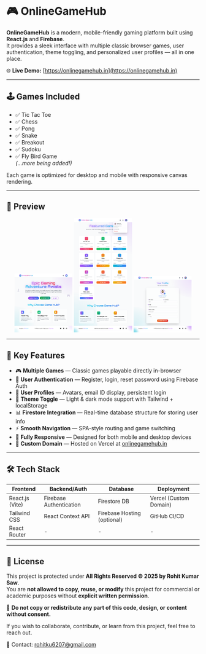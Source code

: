 # 🎮 OnlineGameHub

**OnlineGameHub** is a modern, mobile-friendly gaming platform built using **React.js** and **Firebase**.  
It provides a sleek interface with multiple classic browser games, user authentication, theme toggling, and personalized user profiles — all in one place.

🌐 **Live Demo:** [https://onlinegamehub.in](https://onlinegamehub.in)

---

## 🕹️ Games Included

- ✅ Tic Tac Toe
- ✅ Chess
- ✅ Pong
- ✅ Snake
- ✅ Breakout
- ✅ Sudoku
- ✅ Fly Bird Game  
*(...more being added!)*

Each game is optimized for desktop and mobile with responsive canvas rendering.

---

## 📸 Preview

<p align="center">
  <img src="https://raw.githubusercontent.com/Rohitsaw6207/OnlineGameHub_V-3.0/main/public/001.png" width="30%" />
  <img src="https://raw.githubusercontent.com/Rohitsaw6207/OnlineGameHub_V-3.0/main/public/002.png" width="30%" />
  <img src="https://raw.githubusercontent.com/Rohitsaw6207/OnlineGameHub_V-3.0/main/public/003.png" width="30%" />
</p>

---

## 🚀 Key Features

- 🎮 **Multiple Games** — Classic games playable directly in-browser
- 🔐 **User Authentication** — Register, login, reset password using Firebase Auth
- 🧑 **User Profiles** — Avatars, email ID display, persistent login
- 🌙 **Theme Toggle** — Light & dark mode support with Tailwind + localStorage
- 📊 **Firestore Integration** — Real-time database structure for storing user info
- ⚡ **Smooth Navigation** — SPA-style routing and game switching
- 📱 **Fully Responsive** — Designed for both mobile and desktop devices
- 🔗 **Custom Domain** — Hosted on Vercel at [onlinegamehub.in](https://onlinegamehub.in)

---

## 🛠 Tech Stack

| Frontend | Backend/Auth | Database | Deployment |
|----------|--------------|----------|-------------|
| React.js (Vite) | Firebase Authentication | Firestore DB | Vercel (Custom Domain) |
| Tailwind CSS | React Context API | Firebase Hosting (optional) | GitHub CI/CD |
| React Router | - | - | - |

---

## 📜 License

This project is protected under **All Rights Reserved © 2025 by Rohit Kumar Saw**.  
You are **not allowed to copy, reuse, or modify** this project for commercial or academic purposes without **explicit written permission**.

🚫 **Do not copy or redistribute any part of this code, design, or content without consent.**

If you wish to collaborate, contribute, or learn from this project, feel free to reach out.

📧 Contact: [rohitku6207@gmail.com](mailto:rohitku6207@gmail.com)


